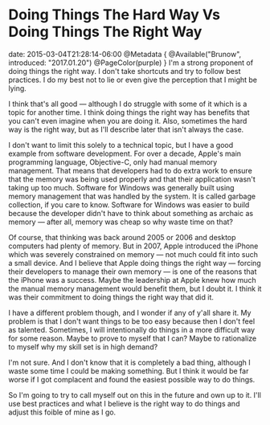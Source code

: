 # Doing Things The Hard Way Vs Doing Things The Right Way
date: 2015-03-04T21:28:14-06:00
@Metadata {
  @Available("Brunow", introduced: "2017.01.20")
  @PageColor(purple)
}
I'm a strong proponent of doing things the right way. I don't take shortcuts and try to follow best practices. I do my best not to lie or even give the perception that I might be lying.

I think that's all good &mdash; although I do struggle with some of it which is a topic for another time. I think doing things the right way has benefits that you can't even imagine when you are doing it. Also, sometimes the hard way is the right way, but as I'll describe later that isn't always the case.

I don't want to limit this solely to a technical topic, but I have a good example from software development. For over a decade, Apple's main programming language, Objective-C, only had manual memory management. That means that developers had to do extra work to ensure that the memory was being used properly and that their application wasn't taking up too much. Software for Windows was generally built using memory management that was handled by the system. It is called garbage collection, if you care to know. Software for Windows was easier to build because the developer didn't have to think about something as archaic as memory &mdash; after all, memory was cheap so why waste time on that?

Of course, that thinking was back around 2005 or 2006 and desktop computers had plenty of memory. But in 2007, Apple introduced the iPhone which was severely constrained on memory &mdash; not much could fit into such a small device. And I believe that Apple doing things the right way &mdash; forcing their developers to manage their own memory &mdash; is one of the reasons that the iPhone was a success. Maybe the leadership at Apple knew how much the manual memory management would benefit them, but I doubt it. I think it was their commitment to doing things the right way that did it.

I have a different problem though, and I wonder if any of y'all share it. My problem is that I don't want things to be too easy because then I don't feel as talented. Sometimes, I will intentionally do things in a more difficult way for some reason. Maybe to prove to myself that I can? Maybe to rationalize to myself why my skill set is in high demand?

I'm not sure. And I don't know that it is completely a bad thing, although I waste some time I could be making something. But I think it would be far worse if I got complacent and found the easiest possible way to do things.

So I'm going to try to call myself out on this in the future and own up to it. I'll use best practices and what I believe is the right way to do things and adjust this foible of mine as I go.
